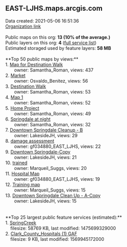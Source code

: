 <h2>EAST-LJHS.maps.arcgis.com</h2> Data created: 2021-05-06 16:51:36 <br /><a target='new' href='https://EAST-LJHS.maps.arcgis.com'>Organization link</a><br /><br />Public maps on this org: <b>13 (10% of the average.)</b><br />Public layers on this org: <b>4 </b>(<a target='new' href='https://services.arcgis.com/lU22enF7ekFf24xL/ArcGIS/rest/services'>full service list</a>)<br />Estimated storaged used by feature layers: <b>58 MB</b><br /><br />**Top 50 public maps by views:**<br />  1. <a target='new' href='https://www.arcgis.com/home/item.html?id=b10f5b47172a4d598a58bd50a1bd1665'>Map for Destination Walk</a> <br />  &nbsp;&nbsp;&nbsp;&nbsp; &nbsp;&nbsp;owner: Samantha_Roman, views: 437<br />  2. <a target='new' href='https://www.arcgis.com/home/item.html?id=a3e77c9ebbb94bef95f0e69eba28b5be'>Market</a> <br />  &nbsp;&nbsp;&nbsp;&nbsp; &nbsp;&nbsp;owner: Osvaldo_Benitez, views: 56<br />  3. <a target='new' href='https://www.arcgis.com/home/item.html?id=ef9b695fe0bb4cbe9437f420cabd4f9f'>Destination Walk</a> <br />  &nbsp;&nbsp;&nbsp;&nbsp; &nbsp;&nbsp;owner: Samantha_Roman, views: 53<br />  4. <a target='new' href='https://www.arcgis.com/home/item.html?id=3ac7ebf277e9429ca765d28e95174f76'>Map 1</a> <br />  &nbsp;&nbsp;&nbsp;&nbsp; &nbsp;&nbsp;owner: Samantha_Roman, views: 52<br />  5. <a target='new' href='https://www.arcgis.com/home/item.html?id=d5f3491556304075865987f9aa6ceac4'>Home Project</a> <br />  &nbsp;&nbsp;&nbsp;&nbsp; &nbsp;&nbsp;owner: Samantha_Roman, views: 49<br />  6. <a target='new' href='https://www.arcgis.com/home/item.html?id=58fdf3d0711544d6807a4d9983adbb2b'>Springdale at night</a> <br />  &nbsp;&nbsp;&nbsp;&nbsp; &nbsp;&nbsp;owner: Samantha_Roman, views: 32<br />  7. <a target='new' href='https://www.arcgis.com/home/item.html?id=0909db3b0a6b44c89fe59a438a519106'>Downtown Springdale Cleanup - B</a> <br />  &nbsp;&nbsp;&nbsp;&nbsp; &nbsp;&nbsp;owner: LakesideJH, views: 29<br />  8. <a target='new' href='https://www.arcgis.com/home/item.html?id=1696c35c0ae546f582c7bc6c2d12ca4e'>damage assessment</a> <br />  &nbsp;&nbsp;&nbsp;&nbsp; &nbsp;&nbsp;owner: gf034880_EAST_LJHS, views: 22<br />  9. <a target='new' href='https://www.arcgis.com/home/item.html?id=c87833e07c124a88b2b64ce427fcc15f'>Downtown Springdale-Copy</a> <br />  &nbsp;&nbsp;&nbsp;&nbsp; &nbsp;&nbsp;owner: LakesideJH, views: 21<br />  10. <a target='new' href='https://www.arcgis.com/home/item.html?id=e7f6ea738e8242789ca42c75bba0c519'>trained</a> <br />  &nbsp;&nbsp;&nbsp;&nbsp; &nbsp;&nbsp;owner: Marqueil_Suggs, views: 20<br />  11. <a target='new' href='https://www.arcgis.com/home/item.html?id=398884d50a134fcaaa72f7e52b3095bb'>Hospital Map</a> <br />  &nbsp;&nbsp;&nbsp;&nbsp; &nbsp;&nbsp;owner: gf034880_EAST_LJHS, views: 19<br />  12. <a target='new' href='https://www.arcgis.com/home/item.html?id=4f5495003632451ba7077efb7d8a81db'>Training map</a> <br />  &nbsp;&nbsp;&nbsp;&nbsp; &nbsp;&nbsp;owner: Marqueil_Suggs, views: 15<br />  13. <a target='new' href='https://www.arcgis.com/home/item.html?id=096f709650974f2db992515adcfa29d4'>Downtown Springdale Clean Up - A-Copy</a> <br />  &nbsp;&nbsp;&nbsp;&nbsp; &nbsp;&nbsp;owner: LakesideJH, views: 15<br /><br /><br />**Top 25 largest public feature services (estimated):**<br /> 1. <a target='new' href='https://www.arcgis.com/home/item.html?id=b97f14d32bfc450fb38def55b2c6972a'>SpringCreek</a><br /> &nbsp;&nbsp;&nbsp;&nbsp;filesize: 58769 KB, last modified: 1475699329000<br /> 2. <a target='new' href='https://www.arcgis.com/home/item.html?id=c1e050cd378545f09967366dbb0bef88'>Clark_County_Hospitals (1) GAF</a><br /> &nbsp;&nbsp;&nbsp;&nbsp;filesize: 9 KB, last modified: 1569945172000<br />